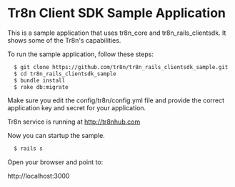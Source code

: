 # Tr8n Client SDK Sample Application

This is a sample application that uses tr8n_core and tr8n_rails_clientsdk. It shows some of the Tr8n's capabilities.

To run the sample application, follow these steps:

```sh
  $ git clone https://github.com/tr8n/tr8n_rails_clientsdk_sample.git
  $ cd tr8n_rails_clientsdk_sample
  $ bundle install
  $ rake db:migrate
```

Make sure you edit the config/tr8n/config.yml file and provide the correct application key and secret for your application.

Tr8n service is running at http://tr8nhub.com

Now you can startup the sample.

```sh
  $ rails s
```

Open your browser and point to:

  http://localhost:3000
